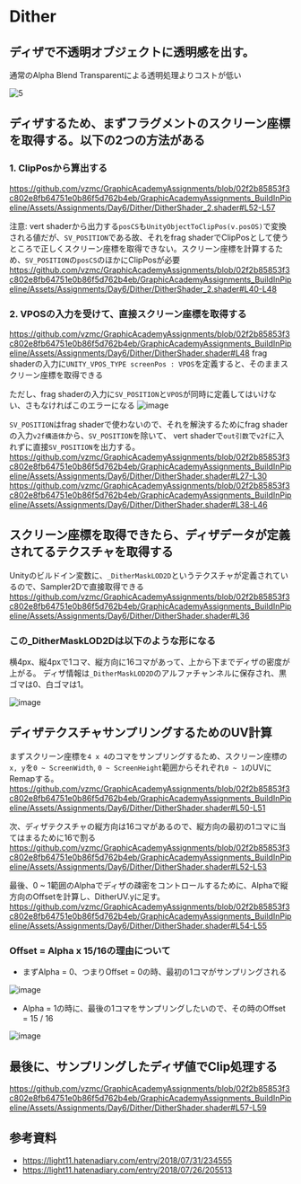# Dither
## ディザで不透明オブジェクトに透明感を出す。
通常のAlpha Blend Transparentによる透明処理よりコストが低い

![5](https://user-images.githubusercontent.com/6869650/162434607-a67c53f4-0298-487d-80e5-890c28d5bae6.gif)

## ディザするため、まずフラグメントのスクリーン座標を取得する。以下の2つの方法がある
### 1. ClipPosから算出する
https://github.com/vzmc/GraphicAcademyAssignments/blob/02f2b85853f3c802e8fb64751e0b86f5d762b4eb/GraphicAcademyAssignments_BuildInPipeline/Assets/Assignments/Day6/Dither/DitherShader_2.shader#L52-L57

注意: vert shaderから出力する`posCS`も`UnityObjectToClipPos(v.posOS)`で変換される値だが、`SV_POSITION`である故、それをfrag shaderでClipPosとして使うところで正しくスクリーン座標を取得できない。スクリーン座標を計算するため、`SV_POSITION`の`posCS`のほかにClipPosが必要
https://github.com/vzmc/GraphicAcademyAssignments/blob/02f2b85853f3c802e8fb64751e0b86f5d762b4eb/GraphicAcademyAssignments_BuildInPipeline/Assets/Assignments/Day6/Dither/DitherShader_2.shader#L40-L48

### 2. VPOSの入力を受けて、直接スクリーン座標を取得する
https://github.com/vzmc/GraphicAcademyAssignments/blob/02f2b85853f3c802e8fb64751e0b86f5d762b4eb/GraphicAcademyAssignments_BuildInPipeline/Assets/Assignments/Day6/Dither/DitherShader.shader#L48
frag shaderの入力に`UNITY_VPOS_TYPE screenPos : VPOS`を定義すると、そのままスクリーン座標を取得できる

ただし、frag shaderの入力に`SV_POSITION`と`VPOS`が同時に定義してはいけない、さもなければこのエラーになる
![image](https://user-images.githubusercontent.com/6869650/162442467-ccb487b5-552a-47d8-9712-f6a70ab57bef.png)

`SV_POSITION`はfrag shaderで使わないので、それを解決するためにfrag shaderの入力`v2f構造体`から、`SV_POSITION`を除いて、
vert shaderで`out引数`で`v2f`に入れずに直接`SV_POSITION`を出力する。
https://github.com/vzmc/GraphicAcademyAssignments/blob/02f2b85853f3c802e8fb64751e0b86f5d762b4eb/GraphicAcademyAssignments_BuildInPipeline/Assets/Assignments/Day6/Dither/DitherShader.shader#L27-L30
https://github.com/vzmc/GraphicAcademyAssignments/blob/02f2b85853f3c802e8fb64751e0b86f5d762b4eb/GraphicAcademyAssignments_BuildInPipeline/Assets/Assignments/Day6/Dither/DitherShader.shader#L38-L46

## スクリーン座標を取得できたら、ディザデータが定義されてるテクスチャを取得する
Unityのビルドイン変数に、`_DitherMaskLOD2D`というテクスチャが定義されているので、Sampler2Dで直接取得できる
https://github.com/vzmc/GraphicAcademyAssignments/blob/02f2b85853f3c802e8fb64751e0b86f5d762b4eb/GraphicAcademyAssignments_BuildInPipeline/Assets/Assignments/Day6/Dither/DitherShader.shader#L36

### この_DitherMaskLOD2Dは以下のような形になる
横4px、縦4pxで1コマ、縦方向に16コマがあって、上から下までディザの密度が上がる。
ディザ情報は`_DitherMaskLOD2D`のアルファチャンネルに保存され、黒ゴマは0、白ゴマは1。

![image](https://user-images.githubusercontent.com/6869650/162446006-e61b120e-00d3-4c1a-8001-0e295efb8fc7.png)


## ディザテクスチャサンプリングするためのUV計算
まずスクリーン座標を`4 x 4`のコマをサンプリングするため、スクリーン座標の`x, y`を`0 ~ ScreenWidth`, `0 ~ ScreenHeight`範囲からそれぞれ`0 ~ 1`のUVにRemapする。
https://github.com/vzmc/GraphicAcademyAssignments/blob/02f2b85853f3c802e8fb64751e0b86f5d762b4eb/GraphicAcademyAssignments_BuildInPipeline/Assets/Assignments/Day6/Dither/DitherShader.shader#L50-L51

次、ディザテクスチャの縦方向は16コマがあるので、縦方向の最初の1コマに当てはまるために16で割る
https://github.com/vzmc/GraphicAcademyAssignments/blob/02f2b85853f3c802e8fb64751e0b86f5d762b4eb/GraphicAcademyAssignments_BuildInPipeline/Assets/Assignments/Day6/Dither/DitherShader.shader#L52-L53

最後、0 ~ 1範囲のAlphaでディザの疎密をコントロールするために、Alphaで縦方向のOffsetを計算し、DitherUV.yに足す。
https://github.com/vzmc/GraphicAcademyAssignments/blob/02f2b85853f3c802e8fb64751e0b86f5d762b4eb/GraphicAcademyAssignments_BuildInPipeline/Assets/Assignments/Day6/Dither/DitherShader.shader#L54-L55

### Offset = Alpha x 15/16の理由について
- まずAlpha = 0、つまりOffset = 0の時、最初の1コマがサンプリングされる

![image](https://user-images.githubusercontent.com/6869650/162451136-ed40a251-433e-41f4-922c-37ca5b273905.png)

- Alpha = 1の時に、最後の1コマをサンプリングしたいので、その時のOffset = 15 / 16

![image](https://user-images.githubusercontent.com/6869650/162451961-2101e71d-d3af-4ea0-8cca-105eb2593819.png)

## 最後に、サンプリングしたディザ値でClip処理する
https://github.com/vzmc/GraphicAcademyAssignments/blob/02f2b85853f3c802e8fb64751e0b86f5d762b4eb/GraphicAcademyAssignments_BuildInPipeline/Assets/Assignments/Day6/Dither/DitherShader.shader#L57-L59

## 参考資料

- https://light11.hatenadiary.com/entry/2018/07/31/234555
- https://light11.hatenadiary.com/entry/2018/07/26/205513
